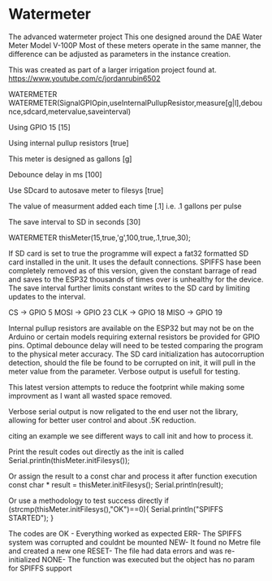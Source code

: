 # Watermeter
 The advanced watermeter project
  This one designed around the DAE Water Meter Model V-100P
  Most of these meters operate in the same manner, the difference
  can be adjusted as parameters in the instance creation.

  This was created as part of a larger irrigation project found at.
  https://www.youtube.com/c/jordanrubin6502


WATERMETER WATERMETER(SignalGPIOpin,useInternalPullupResistor,measure[g|l],debounce,sdcard,metervalue,saveinterval)

Using GPIO 15                            [15]

Using internal pullup resistors          [true]

This meter is designed as gallons        [g]

Debounce delay in ms                     [100] 

Use SDcard to autosave meter to filesys  [true]          

The value of measurment added each time  [.1] i.e. .1 gallons per pulse

The save interval to SD in seconds        [30]  

WATERMETER thisMeter(15,true,'g',100,true,.1,true,30);


  If SD card is set to true the programme will expect a fat32 formatted SD card installed in the unit.
  It uses the default connections.  SPIFFS hase been completely removed as of this version, given the
  constant barrage of read and saves to the ESP32 thousands of times over is unhealthy for the device. 
  The save interval further limits constant writes to the SD card by limiting updates to the interval. 
  
  CS	  -> GPIO 5
  MOSI	-> GPIO 23
  CLK	  -> GPIO 18
  MISO	-> GPIO 19


Internal pullup resistors are available on the ESP32 but may not be on the Arduino or certain models requiring external resistors be provided for GPIO pins.  Optimal debounce delay will need to be tested comparing the program to the physical meter accuracy.  The SD card initialization has autocorruption detection, should the file be found to be corrupted on init, it will pull in the meter value from the parameter.  Verbose output is usefull for testing.

This latest version attempts to reduce the footprint while making some improvment as I want all wasted space removed.  

Verbose serial output is now religated to the end user not the library, allowing for better user control and about .5K reduction.

citing an example we see different ways to call init and how to process it.

  Print the result codes out directly as the init is called
  Serial.println(thisMeter.initFilesys());


  Or assign the result to a const char and process it after function execution
  const char * result = thisMeter.initFilesys();
  Serial.println(result);


  Or use a methodology to test success directly
  if (strcmp(thisMeter.initFilesys(),"OK")==0){
    Serial.println("SPIFFS STARTED");
  }

  The codes are
OK -    Everything worked as expected
ERR-    The SPIFFS system was corrupted and couldnt be mounted
NEW-    It found no Metre file and created a new one
RESET-  The file had data errors and was re-initialized
NONE-   The function was executed but the object has no param for SPIFFS support





